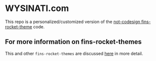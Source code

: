 # WYSINATI.com

This repo is a personalized/customized version of the [not-codesign fins-rocket-theme](https://github.com/petecarapetyan/fins-rocket-themes/blob/main/not-codesign/src/docs/) code.

## For more information on fins-rocket-themes

This and other `fins-rocket-themes` are discussed [here](https://webappwriter.com/rocket-themes/) in more detail.
